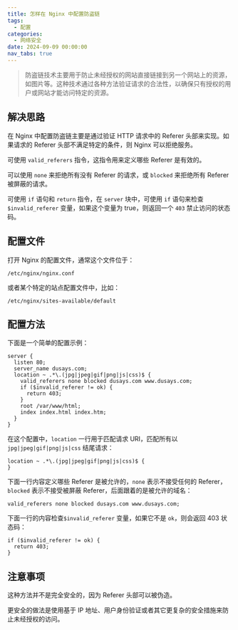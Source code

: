 ```yaml
---
title: 怎样在 Nginx 中配置防盗链
tags:
  - 配置
categories:
  - 网络安全
date: 2024-09-09 00:00:00
nav_tabs: true
---
```


> 防盗链技术主要用于防止未经授权的网站直接链接到另一个网站上的资源，如图片等。这种技术通过各种方法验证请求的合法性，以确保只有授权的用户或网站才能访问特定的资源。

<!-- more -->

## 解决思路

在 Nginx 中配置防盗链主要是通过验证 HTTP 请求中的 Referer 头部来实现。如果请求的 Referer 头部不满足特定的条件，则 Nginx 可以拒绝服务。

可使用 `valid_referers` 指令，这指令用来定义哪些 Referer 是有效的。

可以使用 `none` 来拒绝所有没有 Referer 的请求，或 `blocked` 来拒绝所有 Referer 被屏蔽的请求。

可使用 `if` 语句和 `return` 指令，在 `server` 块中，可使用 `if` 语句来检查`$invalid_referer` 变量，如果这个变量为 true，则返回一个 `403` 禁止访问的状态码。

## 配置文件

打开 Nginx 的配置文件，通常这个文件位于：

```
/etc/nginx/nginx.conf
```

或者某个特定的站点配置文件中，比如：

```
/etc/nginx/sites-available/default
```

## 配置方法

下面是一个简单的配置示例：

```
server {
  listen 80;
  server_name dusays.com;
  location ~ .*\.(jpg|jpeg|gif|png|js|css)$ {
    valid_referers none blocked dusays.com www.dusays.com;
    if ($invalid_referer != ok) {
      return 403;
    }
    root /var/www/html;
    index index.html index.htm;
  }
}
```

在这个配置中，`location` 一行用于匹配请求 URI，匹配所有以 `jpg|jpeg|gif|png|js|css` 结尾请求：

```
location ~ .*\.(jpg|jpeg|gif|png|js|css)$ {
}
```

下面一行内容定义哪些 Referer 是被允许的，`none` 表示不接受任何的 Referer，`blocked` 表示不接受被屏蔽 Referer，后面跟着的是被允许的域名：

```
valid_referers none blocked dusays.com www.dusays.com;
```

下面一行的内容检查`$invalid_referer` 变量，如果它不是 `ok`，则会返回 403 状态码：

```
if ($invalid_referer != ok) {
  return 403;
}
```

## 注意事项

这种方法并不是完全安全的，因为 Referer 头部可以被伪造。

更安全的做法是使用基于 IP 地址、用户身份验证或者其它更复杂的安全措施来防止未经授权的访问。